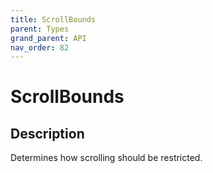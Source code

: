 ```yaml
---
title: ScrollBounds
parent: Types
grand_parent: API
nav_order: 82
---
```


# ScrollBounds

## Description

Determines how scrolling should be restricted.
